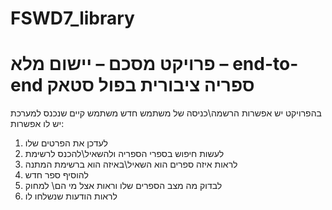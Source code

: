 # FSWD7_library
# פרויקט מסכם – יישום מלא – end-to-end ספריה ציבורית בפול סטאק 
בהפרויקט יש אפשרות הרשמה\כניסה של משתמש חדש
משתמש קיים שנכנס למערכת יש לו אפשרות:
1. לעדכן את הפרטים שלו
2. לעשות חיפוש בספרי הספריה ולהשאיל\להכנס לרשימת 
3. לראות איזה ספרים הוא השאיל\באיזה הוא ברשימת המתנה
4. להוסיף ספר חדש
5. לבדוק מה מצב הספרים שלו וראות אצל מי הם\ למחוק
6. לראות הודעות שנשלחו לו


